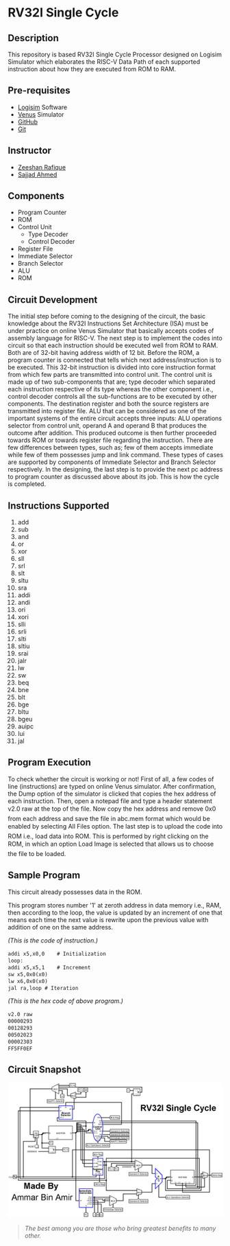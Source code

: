# RV32I Single Cycle


## **Description**

This repository is based RV32I Single Cycle Processor designed on Logisim Simulator which elaborates the RISC-V Data Path of each supported instruction about how they are executed from ROM to RAM.

## **Pre-requisites**

- [Logisim](http://www.cburch.com/logisim/download.html) Software
- [Venus](https://venus.cs61c.org/) Simulator
- [GitHub](https://github.com/)
- [Git](https://git-scm.com/downloads)

## **Instructor**

- [Zeeshan Rafique](https://github.com/zeeshanrafique23)
- [Sajjad Ahmed](https://github.com/sajjadahmed677)

## **Components**

- Program Counter
- ROM
- Control Unit
	- Type Decoder
	- Control Decoder
- Register File
- Immediate Selector
- Branch Selector
- ALU
- ROM

## **Circuit Development**

The initial step before coming to the designing of the circuit, the basic knowledge about the RV32I Instructions Set Architecture (ISA) must be under practice on online Venus Simulator that basically accepts codes of assembly language for RISC-V. The next step is to implement the codes into circuit so that each instruction should be executed well from ROM to RAM. Both are of 32-bit having address width of 12 bit. Before the ROM, a program counter is connected that tells which next address/instruction is to be executed. This 32-bit instruction is divided into core instruction format from which few parts are transmitted into control unit. The control unit is made up of two sub-components that are; type decoder which separated each instruction respective of its type whereas the other component i.e., control decoder controls all the sub-functions are to be executed by other components. The destination register and both the source registers are transmitted into register file. ALU that can be considered as one of the important systems of the entire circuit accepts three inputs: ALU operations selector from control unit, operand A and operand B that produces the outcome after addition. This produced outcome is then further proceeded towards ROM or towards register file regarding the instruction. There are few differences between types, such as; few of them accepts immediate while few of them possesses jump and link command. These types of cases are supported by components of Immediate Selector and Branch Selector respectively. In the designing, the last step is to provide the next pc address to program counter as discussed above about its job. This is how the cycle is completed.

## **Instructions Supported**

1)	add
2)	sub
3)	and
4)	or
5)	xor
6)	sll
7)	srl
8)	slt
9)	sltu
10)	sra
11)	addi
12)	andi
13)	ori
14)	xori
15)	slli
16)	srli
17)	slti
18)	sltiu
19)	srai
20)	jalr
21)	lw
22)	sw
23)	beq
24)	bne
25)	blt
26)	bge
27)	bltu
28)	bgeu
29)	auipc
30)	lui
31)	jal

## **Program Execution**

To check whether the circuit is working or not! First of all, a few codes of line (instructions) are typed on online Venus simulator. After confirmation, the Dump option of the simulator is clicked that copies the hex address of each instruction. Then, open a notepad file and type a header statement v2.0 raw at the top of the file. Now copy the hex address and remove 0x0 from each address and save the file in abc.mem format which would be enabled by selecting All Files option. The last step is to upload the code into ROM i.e., load data into ROM. This is performed by right clicking on the ROM, in which an option Load Image is selected that allows us to choose the file to be loaded.

## **Sample Program**

This circuit already possesses data in the ROM.

This program stores number '1' at zeroth address in data memory i.e., RAM, then according to the loop, the value is updated by an increment of one that means each time the next value is rewrite upon the previous value with addition of one on the same address.

_(This is the code of instruction.)_

```
addi x5,x0,0	# Initialization
loop:
addi x5,x5,1	# Increment
sw x5,0x0(x0)
lw x6,0x0(x0)
jal ra,loop	# Iteration
```

_(This is the hex code of above program.)_

```
v2.0 raw
00000293
00128293
00502023
00002303
FF5FF0EF
```

## **Circuit Snapshot**

![RV32I Logisim Snapshot](RV32I_Single_Cycle.png)

>_The best among you are those who bring greatest benefits to many other._
